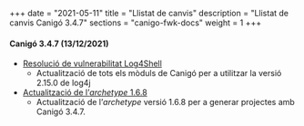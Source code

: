 +++
date        = "2021-05-11"
title       = "Llistat de canvis"
description = "Llistat de canvis Canigó 3.4.7"
sections    = "canigo-fwk-docs"
weight      = 1
+++

#### Canigó 3.4.7 (13/12/2021)
- [Resolució de vulnerabilitat Log4Shell](/noticies/2021-12-13-CAN-actualitzacio-canigo-3_4_7_3_6_1/)
   - Actualització de tots els mòduls de Canigó per a utilitzar la versió 2.15.0 de log4j
- [Actualització de l’_archetype_ 1.6.8](/noticies/2021-12-13-CAN-Actualitzacio_archetype_1_6_8)
   - Actualització de l’_archetype_ versió 1.6.8 per a generar projectes amb Canigó 3.4.7.
